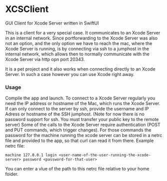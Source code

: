 # XCSClient
GUI Client for Xcode Server written in SwiftUI

This is a client for a very special case. It communicates to an Xcode Server in an internal network. Since portforwarding to the Xcode Server was also not an option, and the only option we have to reach the mac, where the Xcode Server is running, is by connecting via ssh to a jumphost in the internal network, which allows then to normally communicate with the Xcode Server via http opn port 20343.

It is a pet project and it also works when connecting directly to an Xcode Server. In such a case however you can use Xcode right away. 

### Usage
Compile the app and launch.
To connect to a Xcode Server regularly you need the IP address or hostname of the Mac, which runs the Xcode Server.
If can only connect to the server by ssh, provide the username and IP Adress or hostname of the SSH jumphost. (Note for now there is no password support for ssh. You must transfer your public key to the remote server)
Some of the calls to the Xcode Server require authentication (POST and PUT commands, which trigger changes). For those commands the password for the machine running the xcode server can be stored in a netrc file and provided to the app, so that curl can read it from there.
Example netrc file:
```
machine 127.0.0.1 login <user-name-of-the-user-running-the-xcode-server> password <password-for-that-user>
```
You can enter a vlue of the path to this netrc file relative to your home foider.

